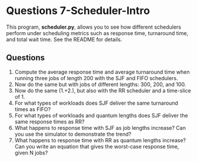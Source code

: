 # Questions 7-Scheduler-Intro

This program, **scheduler.py**, allows you to see how different schedulers perform under scheduling metrics such as response time, turnaround time, and total wait time. See the README for details.

## Questions

1. Compute the average response time and average turnaround time when running three jobs of length 200 with the SJF and FIFO schedulers.
2. Now do the same but with jobs of different lengths: 300, 200, and 100.
3. Now do the same (1.+2.), but also with the RR scheduler and a time-slice of 1.
4. For what types of workloads does SJF deliver the same turnaround times as FIFO?
5. For what types of workloads and quantum lengths does SJF deliver the same response times as RR?
6. What happens to response time with SJF as job lengths increase? Can you use the simulator to demonstrate the trend?
7. What happens to response time with RR as quantum lengths increase? Can you write an equation that gives the worst-case response time, given N jobs?
